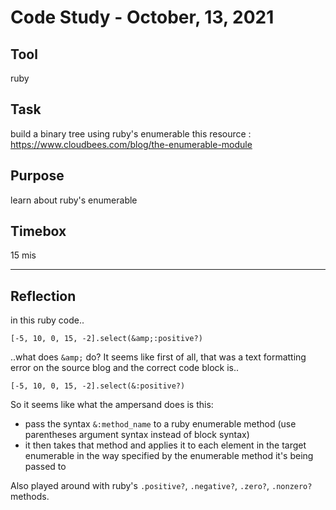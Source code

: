 # Code Study - October, 13, 2021

## Tool

ruby

## Task

build a binary tree using ruby's enumerable
this resource : https://www.cloudbees.com/blog/the-enumerable-module

## Purpose

learn about ruby's enumerable

## Timebox

15 mis

---

## Reflection

in this ruby code..

```
[-5, 10, 0, 15, -2].select(&amp;:positive?)
```

..what does `&amp;` do?
It seems like first of all, that was a text formatting error on the source blog and the correct code block is..

```
[-5, 10, 0, 15, -2].select(&:positive?)
```

So it seems like what the ampersand does is this:

- pass the syntax `&:method_name` to a ruby enumerable method (use parentheses argument syntax instead of block syntax)
- it then takes that method and applies it to each element in the target enumerable in the way specified by the enumerable method it's being passed to

Also played around with ruby's `.positive?`, `.negative?`, `.zero?`, `.nonzero?` methods.
